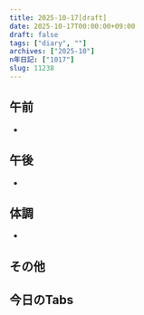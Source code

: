 ```yaml
---
title: 2025-10-17[draft]
date: 2025-10-17T00:00:00+09:00
draft: false
tags: ["diary", ""]
archives: ["2025-10"]
n年日記: ["1017"]
slug: 11238
---
```

## 午前
- 
## 午後
- 
## 体調
- 
## その他
## 今日のTabs